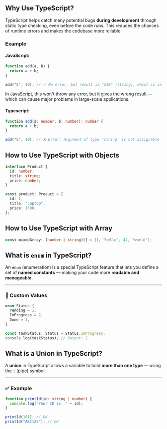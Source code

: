 ## Why Use TypeScript?

TypeScript helps catch many potential bugs **during development** through static type checking, even before the code runs. This reduces the chances of runtime errors and makes the codebase more reliable.

### Example

#### JavaScript:

```js
function add(a, b) {
  return a + b;
}

add("5", 10); // ✅ No error, but result is "510" (string), which is incorrect
```

In JavaScript, this won't throw any error, but it gives the wrong result — which can cause major problems in large-scale applications.

#### Typescript:

```ts
function add(a: number, b: number): number {
  return a + b;
}

add("5", 10); // ❌ Error: Argument of type 'string' is not assignable to parameter of type 'number'
```

## How to Use TypeScript with Objects

```ts
interface Product {
  id: number;
  title: string;
  price: number;
}

const product: Product = {
  id: 1,
  title: "Laptop",
  price: 1500,
};
```

## How to Use TypeScript with Array

```ts
const mixedArray: (number | string)[] = [1, "hello", 42, "world"];
```

## What is `enum` in TypeScript?

An `enum` (enumeration) is a special TypeScript feature that lets you define a set of **named constants** — making your code more **readable and manageable**.

---

### 🔢 Custom Values

```ts
enum Status {
  Pending = 1,
  InProgress = 2,
  Done = 3,
}

const taskStatus: Status = Status.InProgress;
console.log(taskStatus); // Output: 2
```

## What is a Union in TypeScript?

A **union** in TypeScript allows a variable to hold **more than one type** — using the `|` (pipe) symbol.

---

### ✅ Example

```ts
function printId(id: string | number) {
  console.log("Your ID is: " + id);
}

printId(101); // OK
printId("ABC123"); // OK
```

